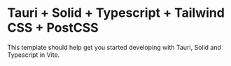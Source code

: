 # Tauri + Solid + Typescript + Tailwind CSS + PostCSS

This template should help get you started developing with Tauri, Solid and Typescript in Vite.
